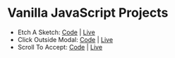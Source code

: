 # Vanilla JavaScript Projects

- Etch A Sketch: [Code](https://github.com/abhay-vats/javascript-etch-a-sketch) | [Live](https://abhay-vats.github.io/javascript-etch-a-sketch)
- Click Outside Modal: [Code](https://github.com/abhay-vats/javascript-click-outside-modal) | [Live](https://abhay-vats.github.io/javascript-click-outside-modal)
- Scroll To Accept: [Code](https://github.com/abhay-vats/javascript-scroll-to-accept) | [Live](https://abhay-vats.github.io/javascript-scroll-to-accept)
